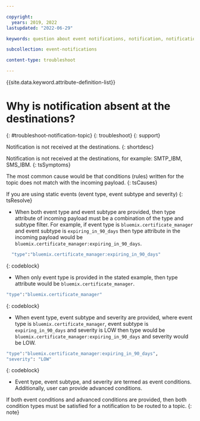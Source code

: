 ```yaml
---

copyright:
  years: 2019, 2022
lastupdated: "2022-06-29"

keywords: question about event notifications, notification, notifications

subcollection: event-notifications

content-type: troubleshoot

---
```


{{site.data.keyword.attribute-definition-list}}

# Why is notification absent at the destinations?
{: #troubleshoot-notification-topic}
{: troubleshoot}
{: support}

Notification is not received at the destinations.
{: shortdesc}

Notification is not received at the destinations, for example: SMTP_IBM, SMS_IBM.
{: tsSymptoms}

The most common cause would be that conditions (rules) written for the topic does not match with the incoming payload.
{: tsCauses}

If you are using static events (event type, event subtype and severity)
{: tsResolve}

- When both event type and event subtype are provided, then type attribute of incoming payload must be a combination of the type and subtype filter. For example, if event type is `bluemix.certificate_manager` and event subtype is `expiring_in_90_days` then type attribute in the incoming payload would be `bluemix.certificate_manager:expiring_in_90_days`.

```cmd
  "type":"bluemix.certificate_manager:expiring_in_90_days"
```
{: codeblock}

- When only event type is provided in the stated example, then type attribute would be `bluemix.certificate_manager`.

```cmd
"type":"bluemix.certificate_manager"
```
{: codeblock}

- When event type, event subtype and severity are provided, where event type is `bluemix.certificate_manager`, event subtype is `expiring_in_90_days` and severity is LOW then type would be `bluemix.certificate_manager:expiring_in_90_days` and severity would be LOW.

```cmd
"type":"bluemix.certificate_manager:expiring_in_90_days",
"severity": "LOW"
```
{: codeblock}
 
- Event type, event subtype, and severity are termed as event conditions. Additionally, user can provide advanced conditions.

If both event conditions and advanced conditions are provided, then both condition types must be satisfied for a notification to be routed to a topic.
{: note}
